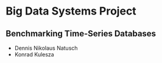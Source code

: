 # Big Data Systems Project

## Benchmarking Time-Series Databases

- Dennis Nikolaus Natusch
- Konrad Kulesza
